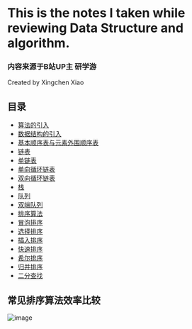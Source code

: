 # This is the notes I taken while reviewing Data Structure and algorithm.

### 内容来源于B站UP主 研学游
Created by Xingchen Xiao

## 目录

*   [算法的引入](scripts/01.算法的引入.md) </br>
*   [数据结构的引入](scripts/02.数据结构的引入.md) </br>
*   [基本顺序表与元素外围顺序表](scripts/03.基本顺序表与元素外围顺序表.md) </br>
*   [链表](scripts/04.链表.md) </br>
*   [单链表](scripts/05.单链表.md) </br>
*   [单向循环链表](scripts/06.单向循环链表.md) </br>
*   [双向循环链表](scripts/07.双向循环链表.md) </br>
*   [栈](scripts/08.栈.md) </br>
*   [队列](scripts/09.队列.md) </br>
*   [双端队列](scripts/10.双端队列.md) </br>
*   [排序算法](scripts/11.排序算法.md) </br>
*   [冒泡排序](scripts/12.冒泡排序.md) </br>
*   [选择排序](scripts/13.选择排序.md) </br>
*   [插入排序](scripts/14.插入排序.md) </br>
*   [快速排序](scripts/15.快速排序.md) </br>
*   [希尔排序](scripts/16.希尔排序.md) </br>
*   [归并排序](scripts/17.归并排序.md) </br>
*   [二分查找](scripts/18.二分查找.md) </br>


## 常见排序算法效率比较

![image](https://github.com/xiaoxingchen505/DataStructure-Algorithm-Notes/blob/master/images/sort.png)